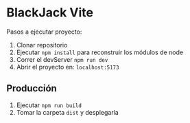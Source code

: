 # BlackJack Vite

Pasos a ejecutar proyecto:

1. Clonar repositorio
2. Ejecutar `npm install` para reconstruir los módulos de node
3. Correr el devServer `npm run dev`
4. Abrir el proyecto en: `localhost:5173`

## Producción

1. Ejecutar `npm run build`
2. Tomar la carpeta `dist` y desplegarla
